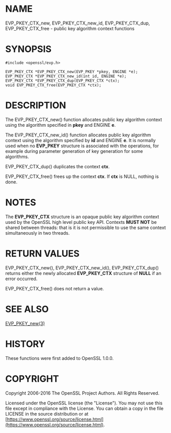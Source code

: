 # NAME

EVP\_PKEY\_CTX\_new, EVP\_PKEY\_CTX\_new\_id, EVP\_PKEY\_CTX\_dup, EVP\_PKEY\_CTX\_free - public key algorithm context functions

# SYNOPSIS

    #include <openssl/evp.h>

    EVP_PKEY_CTX *EVP_PKEY_CTX_new(EVP_PKEY *pkey, ENGINE *e);
    EVP_PKEY_CTX *EVP_PKEY_CTX_new_id(int id, ENGINE *e);
    EVP_PKEY_CTX *EVP_PKEY_CTX_dup(EVP_PKEY_CTX *ctx);
    void EVP_PKEY_CTX_free(EVP_PKEY_CTX *ctx);

# DESCRIPTION

The EVP\_PKEY\_CTX\_new() function allocates public key algorithm context using
the algorithm specified in **pkey** and ENGINE **e**.

The EVP\_PKEY\_CTX\_new\_id() function allocates public key algorithm context
using the algorithm specified by **id** and ENGINE **e**. It is normally used
when no **EVP\_PKEY** structure is associated with the operations, for example
during parameter generation of key generation for some algorithms.

EVP\_PKEY\_CTX\_dup() duplicates the context **ctx**.

EVP\_PKEY\_CTX\_free() frees up the context **ctx**.
If **ctx** is NULL, nothing is done.

# NOTES

The **EVP\_PKEY\_CTX** structure is an opaque public key algorithm context used
by the OpenSSL high level public key API. Contexts **MUST NOT** be shared between
threads: that is it is not permissible to use the same context simultaneously
in two threads.

# RETURN VALUES

EVP\_PKEY\_CTX\_new(), EVP\_PKEY\_CTX\_new\_id(), EVP\_PKEY\_CTX\_dup() returns either
the newly allocated **EVP\_PKEY\_CTX** structure of **NULL** if an error occurred.

EVP\_PKEY\_CTX\_free() does not return a value.

# SEE ALSO

[EVP\_PKEY\_new(3)](http://man.he.net/man3/EVP_PKEY_new)

# HISTORY

These functions were first added to OpenSSL 1.0.0.

# COPYRIGHT

Copyright 2006-2016 The OpenSSL Project Authors. All Rights Reserved.

Licensed under the OpenSSL license (the "License").  You may not use
this file except in compliance with the License.  You can obtain a copy
in the file LICENSE in the source distribution or at
[https://www.openssl.org/source/license.html](https://www.openssl.org/source/license.html).
